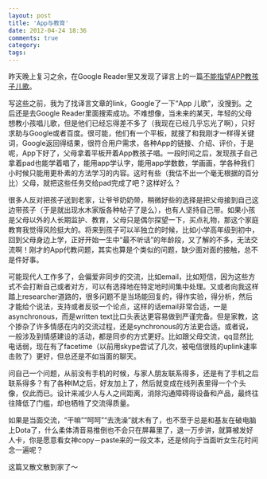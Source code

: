 ```yaml
---
layout: post
title: 'App与教育'
date: 2012-04-24 18:36
comments: true
category: 
tags:
---
```

    

昨天晚上复习之余，在Google Reader里又发现了译言上的一篇[不能指望APP教孩子儿歌](http://article.yeeyan.org/view/99966/243876)。

写这些之前，我为了找译言文章的link，Google了一下“App  儿歌”，没搜到。之后还是去Google Reader里面搜索成功。不难想像，当未来的某天，年轻的父母想教小孩唱儿歌，但是他们已经忘得差不多了（我现在已经几乎忘光了啊），只好求助与Google或者百度。很可能，他们有一个平板，就搜了和我刚才一样得关键词，Google返回得结果，很符合用户需求，各种App的链接、介绍、评价，于是呢，App下好了，父母拿着平板开着App教孩子唱。一段时间之后，发现孩子自己拿着pad也能学着唱了，能用app学认字，能用app学数数，学画画，学各种我们小时候只能用更朴素的方法学习的内容。这时有些（我估不出一个毫无根据的百分比）父母，就把这些任务交给pad完成了吧？这样好么？

很多人反对把孩子送到老家，让爷爷奶奶带，稍微好些的选择是把父母接到自己这边带孩子（于是就出现水木家版各种帖子了是么），也有人坚持自己带。如果小孩是父母以外的人长期监护、教育，父母只是偶尔探望一下，买点礼物，那这个家庭教育我觉得风险挺大的。将来到孩子可以半独立的时候，比如小学高年级到初中，回到父母身边上学，正好开始一生中“最不听话”的年龄段，又了解的不多，无法交流啊！刚才的App代教问题，其实也算是个类似的问题，缺少面对面的接触，总不是件好事。

可能现代人工作多了，会偏爱非同步的交流，比如email，比如短信，因为这些方式不会打断自己或者对方，可以有选择地在特定地时间集中处理。又或者向我这样踏上researcher道路的，很多问题不是当场能回复的，得作实验，得分析，然后才能给个说法，支持或者反驳一个论点，这样的话email非常合适，一是asynchronous，而是written text比口头表达更容易做到严谨完备。但是家教，这个掺杂了许多情感在内的交流过程，还是synchronous的方法更合适。或者说，一般涉及到情感建设的活动，都是同步的方式更好。比如跟父母交流，qq显然比电话弱，现在有了facetime（以前用skype尝试了几次，被电信很贱的uplink速率击败了）更好，但总还是不如当面的聊天。

问自己一个问题，从前没有手机的时候，与家人朋友联系得多，还是有了手机之后联系得多？有了各种IM之后，好友加上了，然后就变成在线列表里得一个个头像，仅此而已。设计来减少人与人之间距离，消除沟通障碍得设备和产品，最终往往降低了门槛，却也牺牲了交流得质量。

如果是当面交流，“干嘛”“呵呵”“去洗澡”就木有了，也不至于总是和基友在破电脑上Dota了，什么柔体清音易推倒也不会只在屏幕里了，退一万步讲，就算被发好人卡，你是愿意看女神copy－paste来的一段文本，还是倾向于当面听女生花时间念一遍呢？

这篇又散文散到家了～